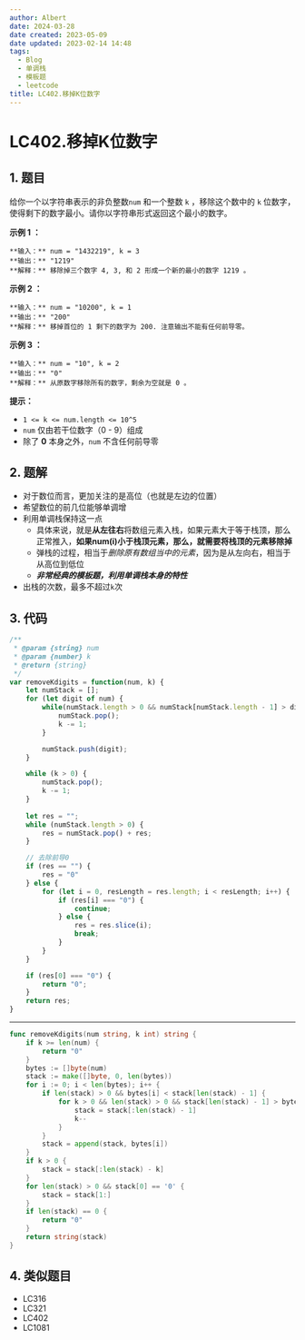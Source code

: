 ```yaml
---
author: Albert
date: 2024-03-28
date created: 2023-05-09
date updated: 2023-02-14 14:48
tags:
  - Blog
  - 单调栈
  - 模板题
  - leetcode
title: LC402.移掉K位数字
---
```


# LC402.移掉K位数字

## 1. 题目

给你一个以字符串表示的非负整数`num` 和一个整数 `k` ，移除这个数中的 `k` 位数字，使得剩下的数字最小。请你以字符串形式返回这个最小的数字。

**示例 1 ：** 

```
**输入：** num = "1432219", k = 3
**输出：** "1219"
**解释：** 移除掉三个数字 4, 3, 和 2 形成一个新的最小的数字 1219 。
```

**示例 2 ：** 

```
**输入：** num = "10200", k = 1
**输出：** "200"
**解释：** 移掉首位的 1 剩下的数字为 200. 注意输出不能有任何前导零。
```

**示例 3 ：** 

```
**输入：** num = "10", k = 2
**输出：** "0"
**解释：** 从原数字移除所有的数字，剩余为空就是 0 。
```

**提示：** 

- `1 <= k <= num.length <= 10^5`
- `num` 仅由若干位数字（0 - 9）组成
- 除了 **0**  本身之外，`num` 不含任何前导零

## 2. 题解

- 对于数位而言，更加关注的是高位（也就是左边的位置）
- 希望数位的前几位能够单调增
- 利用单调栈保持这一点
  - 具体来说，就是**从左往右**将数组元素入栈，如果元素大于等于栈顶，那么正常推入，**如果num(i)小于栈顶元素，那么，就需要将栈顶的元素移除掉**
  - 弹栈的过程，相当于*删除原有数组当中的元素*，因为是从左向右，相当于从高位到低位
  - ***非常经典的模板题，利用单调栈本身的特性***
- 出栈的次数，最多不超过`k`次

## 3. 代码

```js
/**
 * @param {string} num
 * @param {number} k
 * @return {string}
 */
var removeKdigits = function(num, k) {
    let numStack = [];
    for (let digit of num) {
        while(numStack.length > 0 && numStack[numStack.length - 1] > digit && k) {
            numStack.pop();
            k -= 1;
        }

        numStack.push(digit);
    }

    while (k > 0) {
        numStack.pop();
        k -= 1;
    }
    
    let res = "";
    while (numStack.length > 0) {
        res = numStack.pop() + res;
    }

    // 去除前导0
    if (res == "") {
        res = "0"
    } else {
        for (let i = 0, resLength = res.length; i < resLength; i++) {
            if (res[i] === "0") {
                continue;
            } else {
                res = res.slice(i);
                break;
            }
        }
    }

    if (res[0] === "0") {
        return "0";
    }
    return res;
}
```

---

```go
func removeKdigits(num string, k int) string {
    if k >= len(num) {
        return "0"
    }
    bytes := []byte(num)
    stack := make([]byte, 0, len(bytes))
    for i := 0; i < len(bytes); i++ {
        if len(stack) > 0 && bytes[i] < stack[len(stack) - 1] {
            for k > 0 && len(stack) > 0 && stack[len(stack) - 1] > bytes[i] {
                stack = stack[:len(stack) - 1]
                k--
            }
        }
        stack = append(stack, bytes[i])
    }
    if k > 0 {
        stack = stack[:len(stack) - k]
    }
    for len(stack) > 0 && stack[0] == '0' {
        stack = stack[1:]
    }
    if len(stack) == 0 {
        return "0"
    }
    return string(stack)
}
```

## 4. 类似题目

- LC316
- LC321
- LC402
- LC1081

